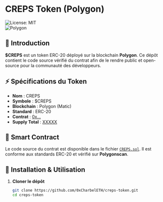 # CREPS Token (Polygon)  

![License: MIT](https://img.shields.io/badge/License-MIT-blue.svg)  
![Polygon](https://img.shields.io/badge/Blockchain-Polygon-8247e5)  

## 🔹 Introduction  

**$CREPS** est un token ERC-20 déployé sur la blockchain **Polygon**. Ce dépôt contient le code source vérifié du contrat afin de le rendre public et open-source pour la communauté des développeurs.  

## ⚡ Spécifications du Token  

- **Nom** : CREPS  
- **Symbole** : $CREPS  
- **Blockchain** : Polygon (Matic)  
- **Standard** : ERC-20  
- **Contrat** : [0x...](https://polygonscan.com/address/0xE501cFE5D0e2F9E0E1EA22a13e080b932DBBCD55)  
- **Supply Total** : [XXXXX](https://polygonscan.com/token/0xE501cFE5D0e2F9E0E1EA22a13e080b932DBBCD55)  

## 📜 Smart Contract  

Le code source du contrat est disponible dans le fichier [`CREPS.sol`](./CREPS.sol). Il est conforme aux standards ERC-20 et vérifié sur **Polygonscan**.  

## 🚀 Installation & Utilisation  

1. **Cloner le dépôt**  
   ```bash
   git clone https://github.com/0xCharbelETH/creps-token.git
   cd creps-token
